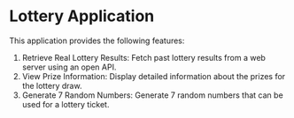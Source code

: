 # Lottery Application

This application provides the following features:

1. Retrieve Real Lottery Results: Fetch past lottery results from a web server using an open API.
2. View Prize Information: Display detailed information about the prizes for the lottery draw.
3. Generate 7 Random Numbers: Generate 7 random numbers that can be used for a lottery ticket.
   
